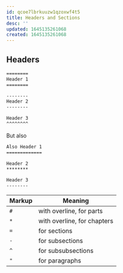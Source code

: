 ```yaml
---
id: qcoe7lbrkuuzw1qzoxwf4t5
title: Headers and Sections
desc: ''
updated: 1645135261068
created: 1645135261068
---
```


## Headers

```rst
========
Header 1
========

--------
Header 2
--------

Header 3
^^^^^^^^
```

But also

```rst
Also Header 1
=============

Header 2
********

Header 3
--------
```

| Markup | Meaning                     |
|--------|-----------------------------|
| `#`    | with overline, for parts    |
| `*`    | with overline, for chapters |
| `=`    | for sections                |
| `-`    | for subsections             |
| `^`    | for subsubsections          |
| `"`    | for paragraphs              |

